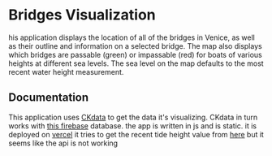 # Bridges Visualization
his application displays the location of all of the bridges in Venice, as well as their outline and information on a selected bridge. The map also displays which bridges are passable (green) or impassable (red) for boats of various heights at different sea levels. The sea level on the map defaults to the most recent water height measurement.

## Documentation
This application uses [CKdata](https://ckdata.herokuapp.com/) to get the data it's visualizing. CKdata in turn works with [this firebase](https://console.firebase.google.com/u/1/project/firebase-cityknowledge/overview) database.
the app is written in js and is static. it is deployed on [vercel](https://vercel.com/vpcprojects/bridges)
it tries to get the recent tide height value from [here](https://ckdata.herokuapp.com/realtime/venice_tide) but it seems like the api is not working

